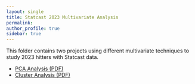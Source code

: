 ```yaml
---
layout: single
title: Statcast 2023 Multivariate Analysis
permalink:
author_profile: true
sidebar: true
---
```


This folder contains two projects using different multivariate techniques to study 2023 hitters with Statcast data.

- [PCA Analysis (PDF)](statcast2023-multivariate-analysis/statcast2023PCA.pdf)
- [Cluster Analysis (PDF)](statcast2023-multivariate-analysis/statcast2023ClusterAnalysis.pdf)

